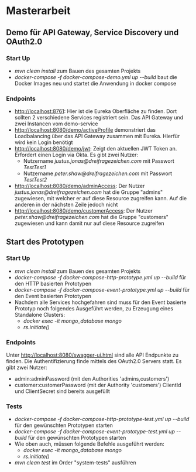 # Masterarbeit

## Demo für API Gateway, Service Discovery und OAuth2.0

### Start Up
* _mvn clean install_ zum Bauen des gesamten Projekts
* _docker-compose -f docker-compose-demo.yml up --build_ baut die Docker Images neu und startet die Anwendung in docker compose

### Endpoints
* [http://localhost:8761](http://localhost:8761): Hier ist die Eureka Oberfläche zu finden. Dort sollten 2 verschiedene Services registriert sein. Das API Gateway und zwei Instancen vom demo-service
* [http://localhost:8080/demo/activeProfile](http://localhost:8080/demo/activeProfile) demonstriert das Loadbalancing über das API Gateway zusammen mit Eureka. Hierfür wird kein Login benötigt
* [http://localhost:8080/demo/jwt](http://localhost:8080/demo/jwt): Zeigt den aktuellen JWT Token an. Erfordert einen Login via Okta. Es gibt zwei Nutzer:
    * Nutzername _justus.jonas@dreifragezeichen.com_ mit Passwort _TestTest1_
    * Nutzername _peter.shaw@dreifragezeichen.com_ mit Passwort _TestTest2_
* [http://localhost:8080/demo/adminAccess](http://localhost:8080/demo/adminAccess): Der Nutzer _justus.jonas@dreifragezeichen.com_ hat die Gruppe "admins" zugewiesen, mit welcher er auf diese Resource zugreifen kann. Auf die anderen in der nächsten Zeile jedoch nicht 
* [http://localhost:8080/demo/customerAccess](http://localhost:8080/demo/customerAccess): Der Nutzer _peter.shaw@dreifragezeichen.com_ hat die Gruppe "customers" zugewiesen und kann damit nur auf diese Resource zugreifen 

## Start des Prototypen

### Start Up
* _mvn clean install_ zum Bauen des gesamten Projekts
* _docker-compose -f docker-compose-http-prototype.yml up --build_ für den HTTP basierten Prototypen
* _docker-compose -f docker-compose-event-prototype.yml up --build_ für den Event basierten Prototypen
* Nachdem alle Services hochgefahren sind muss für den Event basierte Prototyp noch folgendes Ausgeführt werden, zu Erzeugung eines Standalone Clusters:
    * _docker exec -it mongo_database mongo_ 
    * _rs.initiate()_ 

### Endpoints
Unter [http://localhost:8080/swagger-ui.html](http://localhost:8080/swagger-ui.html) sind alle API Endpunkte zu finden. Die Authentifizierung finde mittels des OAuth2.0 Servers statt.
Es gibt zwei Nutzer:
* admin:adminPassword (mit den Authorities 'admins,customers')
* customer:customerPassword (mit der Authority 'customers')
ClientId und ClientSecret sind bereits ausgefüllt

### Tests
* _docker-compose -f docker-compose-http-prototype-test.yml up --build_ für den gewünschten Prototypen starten
* _docker-compose -f docker-compose-event-prototype-test.yml up --build_ für den gewünschten Prototypen starten
* Wie oben auch, müssen folgende Befehle ausgeführt werden:
    * _docker exec -it mongo_database mongo_ 
    * _rs.initiate()_ 
* _mvn clean test_ im Order "system-tests" ausführen


